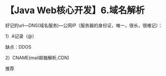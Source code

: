 # 【Java Web核心开发】6.域名解析

好记的url—DNS(域名服务)—公网IP（服务器的身份证，唯一，很长，很难记）：





1）A记录（@）

缺点：DDOS



2）CNAME(mail邮箱解析,CDN)

推荐

